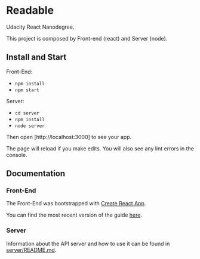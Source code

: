 # Readable
Udacity React Nanodegree.

This project is composed by Front-end (react) and Server (node).

## Install and Start
Front-End:
  - `npm install`
  - `npm start`

Server:
  - `cd server`
  - `npm install`
  - `node server`

Then open [http://localhost:3000] to see your app.

The page will reload if you make edits.
You will also see any lint errors in the console.

## Documentation

### Front-End
The Front-End was bootstrapped with [Create React App](https://github.com/facebookincubator/create-react-app).

You can find the most recent version of the guide [here](https://github.com/facebook/create-react-app/blob/master/packages/react-scripts/template/README.md).


### Server
Information about the API server and how to use it can be found in [server/README.md](server/README.md).
